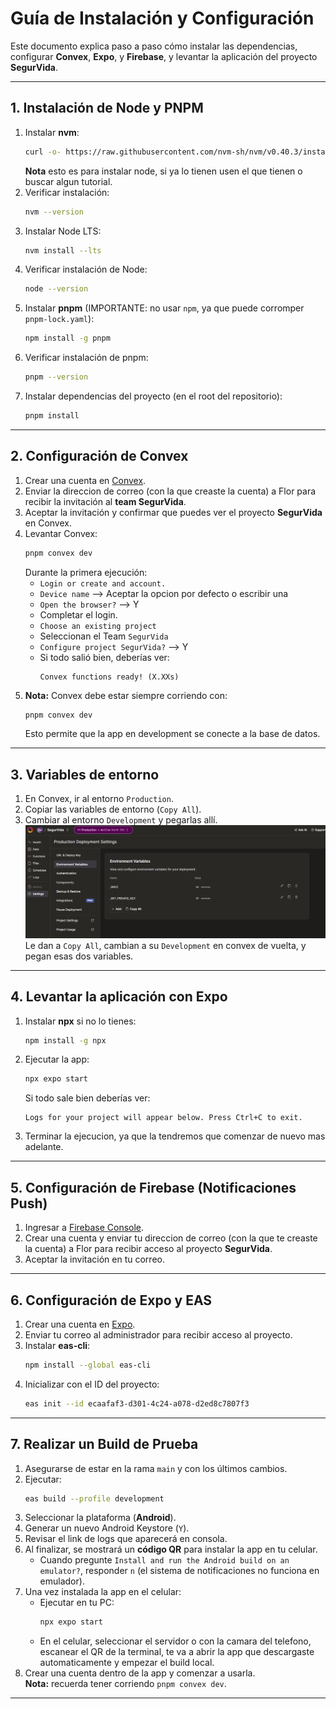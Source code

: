 # Guía de Instalación y Configuración

Este documento explica paso a paso cómo instalar las dependencias, configurar **Convex**, **Expo**, y **Firebase**, y levantar la aplicación del proyecto **SegurVida**.

---

## 1. Instalación de Node y PNPM

1. Instalar **nvm**:  
   ```bash
   curl -o- https://raw.githubusercontent.com/nvm-sh/nvm/v0.40.3/install.sh | bash
   ```
   **Nota** esto es para instalar node, si ya lo tienen usen el que tienen o buscar algun tutorial.
2. Verificar instalación:  
   ```bash
   nvm --version
   ```
3. Instalar Node LTS:  
   ```bash
   nvm install --lts
   ```
4. Verificar instalación de Node:  
   ```bash
   node --version
   ```
5. Instalar **pnpm** (IMPORTANTE: no usar `npm`, ya que puede corromper `pnpm-lock.yaml`):  
   ```bash
   npm install -g pnpm
   ```
6. Verificar instalación de pnpm:  
   ```bash
   pnpm --version
   ```
7. Instalar dependencias del proyecto (en el root del repositorio):  
   ```bash
   pnpm install
   ```

---

## 2. Configuración de Convex

1. Crear una cuenta en [Convex](https://www.convex.dev/).
2. Enviar la direccion de correo (con la que creaste la cuenta) a Flor para recibir la invitación al **team SegurVida**.
3. Aceptar la invitación y confirmar que puedes ver el proyecto **SegurVida** en Convex.
4. Levantar Convex:  
   ```bash
   pnpm convex dev
   ```
   Durante la primera ejecución:
   - `Login or create and account.` 
   - `Device name` --> Aceptar la opcion por defecto o escribir una
   - `Open the browser?` --> Y
   - Completar el login.
   - `Choose an existing project`
   - Seleccionan el Team `SegurVida`
   - `Configure project SegurVida?` --> Y
   - Si todo salió bien, deberías ver:  
     ```
     Convex functions ready! (X.XXs)
     ```
5. **Nota:** Convex debe estar siempre corriendo con:  
   ```bash
   pnpm convex dev
   ```
   Esto permite que la app en development se conecte a la base de datos.

---
## 3. Variables de entorno

1. En Convex, ir al entorno `Production`.
2. Copiar las variables de entorno (`Copy All`).
3. Cambiar al entorno `Development` y pegarlas allí. 
   ![variables de entorno](image.png)
   Le dan a `Copy All`, cambian a su `Development` en convex de vuelta, y pegan esas dos variables. 

---

## 4. Levantar la aplicación con Expo

1. Instalar **npx** si no lo tienes:  
   ```bash
   npm install -g npx
   ```
2. Ejecutar la app:  
   ```bash
   npx expo start
   ```
   Si todo sale bien deberías ver:  
   ```
   Logs for your project will appear below. Press Ctrl+C to exit.
   ```
3. Terminar la ejecucion, ya que la tendremos que comenzar de nuevo mas adelante.
---

## 5. Configuración de Firebase (Notificaciones Push)

1. Ingresar a [Firebase Console](https://console.firebase.google.com/).
2. Crear una cuenta y enviar tu direccion de correo (con la que te creaste la cuenta) a Flor para recibir acceso al proyecto **SegurVida**.
3. Aceptar la invitación en tu correo.

---

## 6. Configuración de Expo y EAS

1. Crear una cuenta en [Expo](https://expo.dev/).
2. Enviar tu correo al administrador para recibir acceso al proyecto.
3. Instalar **eas-cli**:  
   ```bash
   npm install --global eas-cli
   ```
4. Inicializar con el ID del proyecto:  
   ```bash
   eas init --id ecaafaf3-d301-4c24-a078-d2ed8c7807f3
   ```

---

## 7. Realizar un Build de Prueba

1. Asegurarse de estar en la rama `main` y con los últimos cambios.
2. Ejecutar:  
   ```bash
   eas build --profile development
   ```
3. Seleccionar la plataforma (**Android**).
4. Generar un nuevo Android Keystore (`Y`).
5. Revisar el link de logs que aparecerá en consola.
6. Al finalizar, se mostrará un **código QR** para instalar la app en tu celular.
   - Cuando pregunte `Install and run the Android build on an emulator?`, responder `n` (el sistema de notificaciones no funciona en emulador).
7. Una vez instalada la app en el celular:
   - Ejecutar en tu PC:  
     ```bash
     npx expo start
     ```
   - En el celular, seleccionar el servidor o con la camara del telefono, escanear el QR de la terminal, te va a abrir la app que descargaste automaticamente y empezar el build local.
8. Crear una cuenta dentro de la app y comenzar a usarla.  
   **Nota:** recuerda tener corriendo `pnpm convex dev`.

---
